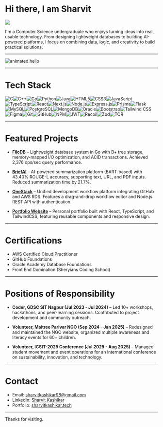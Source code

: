 # Hi there, I am Sharvit
[![](https://visitcount.itsvg.in/api?id=sharvitKashikar&label=Profile%20Views&color=1&pretty=false)](https://visitcount.itsvg.in)  

I'm a Computer Science undergraduate who enjoys turning ideas into real, usable technology. From designing lightweight databases to building AI-powered platforms, I focus on combining data, logic, and creativity to build practical solutions.  

---

<img src="https://github.com/Anmol-Baranwal/Cool-GIFs-For-GitHub/assets/74038190/9be4d344-6782-461a-b5a6-32a07bf7b34e" width="max" alt="animated hello">

---

# Tech Stack
![C](https://img.shields.io/badge/c-%2300599C.svg?style=for-the-badge&logo=c&logoColor=white)![C++](https://img.shields.io/badge/c++-%2300599C.svg?style=for-the-badge&logo=c%2B%2B&logoColor=white)![Go](https://img.shields.io/badge/go-%2300ADD8.svg?style=for-the-badge&logo=go&logoColor=white)![Python](https://img.shields.io/badge/python-3670A0?style=for-the-badge&logo=python&logoColor=ffdd54)![Java](https://img.shields.io/badge/java-%23ED8B00.svg?style=for-the-badge&logo=openjdk&logoColor=white)![HTML5](https://img.shields.io/badge/html5-%23E34F26.svg?style=for-the-badge&logo=html5&logoColor=white)![CSS3](https://img.shields.io/badge/css3-%231572B6.svg?style=for-the-badge&logo=css3&logoColor=white)![JavaScript](https://img.shields.io/badge/javascript-%23323330.svg?style=for-the-badge&logo=javascript&logoColor=%23F7DF1E)![TypeScript](https://img.shields.io/badge/typescript-%23007ACC.svg?style=for-the-badge&logo=typescript&logoColor=white)![React](https://img.shields.io/badge/react-%2320232a.svg?style=for-the-badge&logo=react&logoColor=%2361DAFB)![Next.js](https://img.shields.io/badge/next.js-000000?style=for-the-badge&logo=nextdotjs&logoColor=white)![Node.js](https://img.shields.io/badge/node.js-6DA55F?style=for-the-badge&logo=node.js&logoColor=white)![Express.js](https://img.shields.io/badge/express.js-%23404d59.svg?style=for-the-badge&logo=express&logoColor=%2361DAFB)![Prisma](https://img.shields.io/badge/prisma-2D3748?style=for-the-badge&logo=prisma&logoColor=white)![Flask](https://img.shields.io/badge/flask-%23000.svg?style=for-the-badge&logo=flask&logoColor=white)![MySQL](https://img.shields.io/badge/mysql-4479A1.svg?style=for-the-badge&logo=mysql&logoColor=white)![PostgreSQL](https://img.shields.io/badge/postgresql-%23316192.svg?style=for-the-badge&logo=postgresql&logoColor=white)![MongoDB](https://img.shields.io/badge/MongoDB-%234ea94b.svg?style=for-the-badge&logo=mongodb&logoColor=white)![Oracle](https://img.shields.io/badge/Oracle-F80000?style=for-the-badge&logo=oracle&logoColor=white)![Bootstrap](https://img.shields.io/badge/bootstrap-%238511FA.svg?style=for-the-badge&logo=bootstrap&logoColor=white)![Tailwind CSS](https://img.shields.io/badge/tailwindcss-%2338B2AC.svg?style=for-the-badge&logo=tailwind-css&logoColor=white)![Figma](https://img.shields.io/badge/figma-%23F24E1E.svg?style=for-the-badge&logo=figma&logoColor=white)![Git](https://img.shields.io/badge/git-%23F05033.svg?style=for-the-badge&logo=git&logoColor=white)![GitHub](https://img.shields.io/badge/github-%23121011.svg?style=for-the-badge&logo=github&logoColor=white)![NPM](https://img.shields.io/badge/NPM-%23CB3837.svg?style=for-the-badge&logo=npm&logoColor=white)![JWT](https://img.shields.io/badge/JWT-000000?style=for-the-badge&logo=jsonwebtokens&logoColor=white)![Recoil](https://img.shields.io/badge/recoil-%235764AB.svg?style=for-the-badge&logo=recoil&logoColor=white)![Zod](https://img.shields.io/badge/zod-5A29E4?style=for-the-badge&logoColor=white)![TOR](https://img.shields.io/badge/tor-%237E4798.svg?style=for-the-badge&logo=tor-project&logoColor=white)  

---

# Featured Projects
- **[FiloDB](https://github.com/sharvitKashikar/FiloDB)** – Lightweight database system in Go with B+ tree storage, memory-mapped I/O optimization, and ACID transactions. Achieved 2,376 ops/sec query performance.  

- **[BriefAI](https://github.com/sharvitKashikar/Brief-AI)** – AI-powered summarization platform (BART-based) with 43.40% ROUGE-L accuracy, supporting text, URL, and PDF inputs. Reduced summarization time by 21.7%.  

- **[OneStack](https://github.com/onestack-team)** – Unified development workflow platform integrating GitHub and AWS RDS. Features a drag-and-drop workflow editor and Node.js REST API with authentication.  

- **[Portfolio Website](https://sharvitkashikar.tech/)** – Personal portfolio built with React, TypeScript, and TailwindCSS, featuring reusable components and responsive design.  

---

# Certifications
- AWS Certified Cloud Practitioner  
- GitHub Foundations  
- Oracle Academy Database Foundations  
- Front End Domination (Sheryians Coding School)  

---

# Positions of Responsibility
- **Coder, GDSC SIT Nagpur (Jul 2023 - Jul 2024)** – Led 10+ workshops, hackathons, and peer-learning sessions. Contributed to project development and community outreach.  

- **Volunteer, Maitree Parivar NGO (Sep 2024 - Jan 2025)** – Redesigned and maintained the NGO website, organized multiple awareness and literacy events for 60+ children.  

- **Volunteer, ICSIT-2025 Conference (Jul 2025 - Aug 2025)** – Managed student movement and event operations for an international conference on sustainability, innovation, and technology.  

---

# Contact
- Email: sharvitkashikar98@gmail.com  
- LinkedIn: [Sharvit Kashikar](https://www.linkedin.com/in/sharvit-kashikar)  
- Portfolio: [sharvitkashikar.tech](https://sharvitkashikar.tech)  

---

Thanks for visiting.
